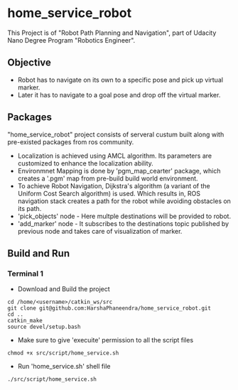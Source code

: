 # home_service_robot
This Project is of "Robot Path Planning and Navigation", part of Udacity Nano Degree Program "Robotics Engineer". 

## Objective 
* Robot has to navigate on its own to a specific pose and pick up virtual marker. 
* Later it has to navigate to a goal pose and drop off the virtual marker. 

## Packages 
"home_service_robot" project consists of serveral custum built along with pre-existed packages from ros community. 
* Localization is achieved using AMCL algorithm. Its parameters are customized to enhance the localization ability. 
* Environmnet Mapping is done by 'pgm_map_cearter' package, which creates a '.pgm' map from pre-build build world environment.
* To achieve Robot Navigation, Dijkstra's algorithm (a variant of the Uniform Cost Search algorithm) is used. Which results in, ROS navigation stack creates a path for the robot while avoiding obstacles on its path. 
* 'pick_objects' node - Here multple destinations will be provided to robot. 
* 'add_marker' node - It subscribes to the destinations topic published by previous node and takes care of visualization of marker.


## Build and Run
### Terminal 1
* Download and Build the project
```
cd /home/<username>/catkin_ws/src
git clone git@github.com:HarshaPhaneendra/home_service_robot.git
cd ..
catkin_make
source devel/setup.bash
```
* Make sure to give 'execuite' permission to all the script files 
```
chmod +x src/script/home_service.sh
```
* Run 'home_service.sh' shell file 
```
./src/script/home_service.sh
```

